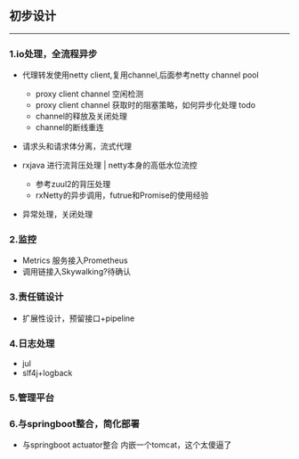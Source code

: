 ## 初步设计

---
### 1.io处理，全流程异步

- 代理转发使用netty client,复用channel,后面参考netty channel pool
   
   - proxy client channel 空闲检测
   - proxy client channel 获取时的阻塞策略，如何异步化处理 todo
   - channel的释放及关闭处理
   - channel的断线重连
   
- 请求头和请求体分离，流式代理
- rxjava 进行流背压处理 | netty本身的高低水位流控
   
   - 参考zuul2的背压处理
   - rxNetty的异步调用，futrue和Promise的使用经验
- 异常处理，关闭处理


### 2.监控
- Metrics 服务接入Prometheus
- 调用链接入Skywalking?待确认

### 3.责任链设计
- 扩展性设计，预留接口+pipeline

### 4.日志处理
- jul
- slf4j+logback
### 5.管理平台

### 6.与springboot整合，简化部署

- 与springboot actuator整合 内嵌一个tomcat，这个太傻逼了
